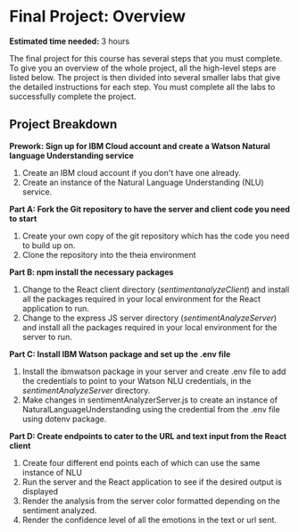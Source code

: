 <html lang="en"><head>
  <body>
    <h1>Final Project: Overview</h1>
    <p><strong>Estimated time needed:</strong> 3 hours</p>
    <p>The final project for this course has several steps that you must complete. To give you an overview of the whole project, all the high-level steps are listed below. The project is then divided into several smaller labs that give the detailed instructions for each step. You must complete all the labs to successfully complete the project.</p>
    <h2>Project Breakdown</h2>
    <p><strong>Prework: Sign up for IBM Cloud account and create a Watson Natural language Understanding service</strong></p>
    <ol>
      <li>Create an IBM cloud account if you don't have one already.</li>
      <li>Create an instance of the Natural Language Understanding (NLU) service.</li>
    </ol>
    <p><strong>Part A: Fork the Git repository to have the server and client code you need to start</strong></p>
    <ol>
      <li>Create your own copy of the git repository which has the code you need to build up on.</li>
      <li>Clone the repository into the theia environment</li>
    </ol>
    <p><strong>Part B: npm install the necessary packages</strong></p>
    <ol>
      <li>Change to the React client directory (<em>sentimentanalyzeClient</em>) and install all the packages required in your local environment for the React application to run.</li>
      <li>Change to the express JS server directory (<em>sentimentAnalyzeServer</em>) and install all the packages required in your local environment for the server to run.</li>
    </ol>
    <p><strong>Part C: Install IBM Watson package and set up the .env file</strong></p>
    <ol>
      <li>Install the ibmwatson package in your server and create .env file to add the credentials to point to your Watson NLU credentials, in the <em>sentimentAnalyzeServer</em> directory.</li>
      <li>Make changes in sentimentAnalyzerServer.js to create an instance of NaturalLanguageUnderstanding using the credential from the .env file using dotenv package.</li>
    </ol>
    <p><strong>Part D: Create endpoints to cater to the URL and text input from the React client</strong></p>
    <ol>
      <li>Create four different end points each of which can use the same instance of NLU</li>
      <li>Run the server and the React application to see if the desired output is displayed</li>
      <li>Render the analysis from the server color formatted depending on the sentiment analyzed.</li>
      <li>Render the confidence level of all the emotions in the text or url sent.</li>
    </ol>
 
</body></html>
